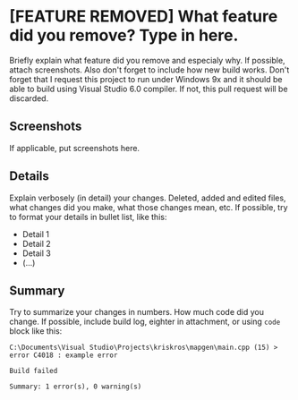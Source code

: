 # [FEATURE REMOVED] What feature did you remove? Type in here.
Briefly explain what feature did you remove and especialy why.
If possible, attach screenshots. Also don't forget to include
how new build works. Don't forget that I request this project
to run under Windows 9x and it should be able to build using
Visual Studio 6.0 compiler. If not, this pull request will be
discarded.

## Screenshots
If applicable, put screenshots here.

## Details
Explain verbosely (in detail) your changes. Deleted,
added and edited files, what changes did you make,
what those changes mean, etc. If possible, try to
format your details in bullet list, like this:

  - Detail 1
  - Detail 2
  - Detail 3
  - (...)

## Summary
Try to summarize your changes in numbers. How much
code did you change. If possible, include build log,
eighter in attachment, or using `code` block like this:

```
C:\Documents\Visual Studio\Projects\kriskros\mapgen\main.cpp (15) > error C4018 : example error

Build failed

Summary: 1 error(s), 0 warning(s)
```
